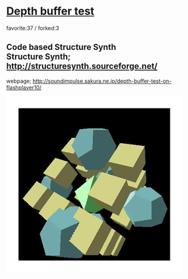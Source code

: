 # [Depth buffer test](http://wonderfl.net/c/2NPi)

favorite:37 / forked:3

Code based Structure Synth  
Structure Synth; http://structuresynth.sourceforge.net/  
 ------------------------------------------------------------  
webpage; http://soundimpulse.sakura.ne.jp/depth-buffer-test-on-flashplayer10/

![thumbnail](./thumbnail.jpg)
